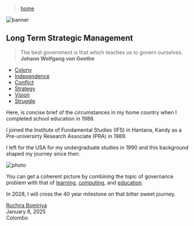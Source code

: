 > [home](/)

![banner](/governance/photos/banner.png)

## Long Term Strategic Management

> The best government is that which teaches us to govern ourselves.  
> **Johann Wolfgang von Goethe**

* [Colony](colony)
* [Independence](independence)
* [Conflict](conflict)
* [Strategy](strategy)
* [Vision](vision)
* [Struggle](struggle)

Here, is concise brief of the circumstances in my home country when I completed school education in 1988.

I joined the Institute of Fundamental Studies (IFS) in Hantana, Kandy as a Pre-universirty Research Associate (PRA) in 1989.

I left for the USA for my undergraduate studies in 1990 and this background shaped my journey since then.

![photo](/governance/photos/candle.png)

You can get a coherent picture by combining the topic of governance problem with that of [learning](/learning), [computing](/computing), and [education](/education).

In 2028, I will cross the 40 year milestone on that bitter sweet journey.

[Ruchira Bomiriya](/profile)  
January 8, 2025  
Colombo
